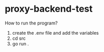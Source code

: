 # proxy-backend-test

How to run the program?

1) create the .env file and add the variables
2) cd src
3) go run .

